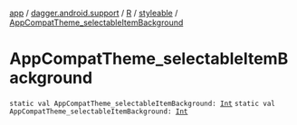 [app](../../../index.md) / [dagger.android.support](../../index.md) / [R](../index.md) / [styleable](index.md) / [AppCompatTheme_selectableItemBackground](./-app-compat-theme_selectable-item-background.md)

# AppCompatTheme_selectableItemBackground

`static val AppCompatTheme_selectableItemBackground: `[`Int`](https://kotlinlang.org/api/latest/jvm/stdlib/kotlin/-int/index.html)
`static val AppCompatTheme_selectableItemBackground: `[`Int`](https://kotlinlang.org/api/latest/jvm/stdlib/kotlin/-int/index.html)